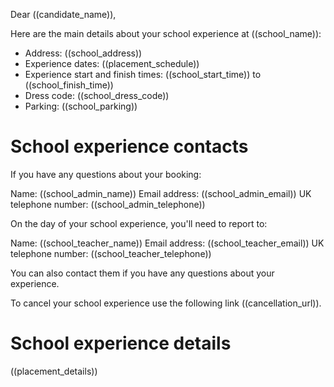 Dear ((candidate_name)),

Here are the main details about your school experience at ((school_name)):

* Address: ((school_address))
* Experience dates: ((placement_schedule))
* Experience start and finish times: ((school_start_time)) to ((school_finish_time))
* Dress code: ((school_dress_code))
* Parking: ((school_parking))

# School experience contacts

If you have any questions about your booking:

Name: ((school_admin_name))
Email address: ((school_admin_email))
UK telephone number: ((school_admin_telephone))

On the day of your school experience, you'll need to report to:

Name: ((school_teacher_name))
Email address: ((school_teacher_email))
UK telephone number: ((school_teacher_telephone))

You can also contact them if you have any questions about your experience.

To cancel your school experience use the following link ((cancellation_url)).

# School experience details

((placement_details))